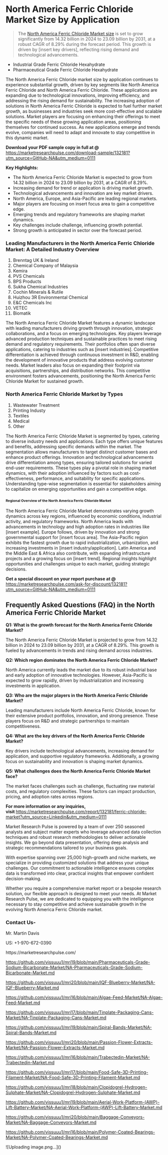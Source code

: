 <h1>North America Ferric Chloride Market&nbsp;Size by Application</h1><blockquote><p>The <a href="https://marketresearchpulse.com/download-sample/132181?utm_source=GitHub-NA&amp;utm_medium=0111">North America Ferric Chloride Market size</a> is set to grow significantly from 14.32 billion in 2024 to 23.09 billion by 2031, at a robust CAGR of 8.29% during the forecast period. This growth is driven by [insert key drivers], reflecting rising demand and technological advancements.</p></blockquote><ul><li>Industrial Grade Ferric Chloride Hexahydrate<li> Pharmaceutical Grade Ferric Chloride Hexahydrate</li></ul><p>The North America Ferric Chloride market size by application continues to experience substantial growth, driven by key segments like North America Ferric Chloride and North America Ferric Chloride. These applications are expanding due to technological innovations, improving efficiency, and addressing the rising demand for sustainability. The increasing adoption of solutions in North America Ferric Chloride is expected to fuel further market growth, as businesses and industries seek more cost-effective and scalable solutions. Market players are focusing on enhancing their offerings to meet the specific needs of these growing application areas, positioning themselves for continued success. As new applications emerge and trends evolve, companies will need to adapt and innovate to stay competitive in this dynamic market.</p><p><strong>Download your PDF sample copy in full at @ </strong><a href="https://marketresearchpulse.com/download-sample/132181?utm_source=GitHub-NA&amp;utm_medium=0111">https://marketresearchpulse.com/download-sample/132181?utm_source=GitHub-NA&amp;utm_medium=0111</a></p><p><strong>Key Highlights: </strong></p><ul><li>The North America Ferric Chloride Market is expected to grow from 14.32 billion in 2024 to 23.09 billion by 2031, at a CAGR of 8.29%.</li><li>Increasing demand for trend or application is driving market growth.</li><li>Technological advancements and innovation are key market drivers.</li><li>North America, Europe, and Asia-Pacific are leading regional markets.</li><li>Major players are focusing on insert focus area to gain a competitive edge.</li><li>Emerging trends and regulatory frameworks are shaping market dynamics.</li><li>Key challenges include challenge, influencing growth potential.</li><li>Strong growth is anticipated in sector over the forecast period.</li></ul><h3>Leading Manufacturers in the North America Ferric Chloride Market: A Detailed Industry Overview</h3><ol><li>Brenntag UK & Ireland</li><li>Chemical Company of Malaysia</li><li>Kemira</li><li>PVS Chemicals</li><li>BPS Products</li><li>Sukha Chemical Industries</li><li>Cochin Minerals & Rutile</li><li>Huizhou 3R Environmental Chemical</li><li>E&C Chemicals Inc</li><li>VETEC</li><li>Biomatik</li></ol><div class="flex max-w-full flex-col flex-grow"><div class="min-h-8 text-message flex w-full flex-col items-end gap-2 whitespace-normal break-words [.text-message+&amp;]:mt-5" dir="auto" data-message-author-role="assistant" data-message-id="fd8432e4-4910-450d-b182-61b7bfb0a01f" data-message-model-slug="gpt-4o"><div class="flex w-full flex-col gap-1 empty:hidden first:pt-[3px]"><div class="markdown prose w-full break-words dark:prose-invert light"><p>The North America Ferric Chloride Market features a dynamic landscape with leading manufacturers driving growth through innovation, strategic collaborations, and a focus on emerging technologies. Key players leverage advanced production techniques and sustainable practices to meet rising demand and regulatory requirements. Their portfolios often span diverse applications, catering to industries such as [insert industries]. Competitive differentiation is achieved through continuous investment in R&amp;D, enabling the development of innovative products that address evolving customer needs. Market leaders also focus on expanding their footprint via acquisitions, partnerships, and distribution networks. This competitive environment fosters advancements, positioning the North America Ferric Chloride Market for sustained growth.</p></div></div></div></div><h3>North America Ferric Chloride Market by Types</h3><ol><li>Wastewater Treatment<li> Printing Industy<li> Textiles<li> Medical<li> Other</li></ol><div class="flex max-w-full flex-col flex-grow"><div class="min-h-8 text-message flex w-full flex-col items-end gap-2 whitespace-normal break-words [.text-message+&amp;]:mt-5" dir="auto" data-message-author-role="assistant" data-message-id="084470be-0bb7-4664-bddf-5156b4f41249" data-message-model-slug="gpt-4o-mini"><div class="flex w-full flex-col gap-1 empty:hidden first:pt-[3px]"><div class="markdown prose w-full break-words dark:prose-invert light"><p>The North America Ferric Chloride Market is segmented by types, catering to diverse industry needs and applications. Each type offers unique features and benefits, addressing specific demands within the market. The segmentation allows manufacturers to target distinct customer bases and enhance product offerings. Innovation and technological advancements drive differentiation among types, ensuring tailored solutions for varied end-user requirements. These types play a pivotal role in shaping market dynamics, with their adoption influenced by factors such as cost-effectiveness, performance, and suitability for specific applications. Understanding type-wise segmentation is essential for stakeholders aiming to capitalize on emerging opportunities and gain a competitive edge.</p></div></div></div></div><h3><span style="font-size: 11px;">Regional Overview of the North America Ferric Chloride Market</span></h3><div class="flex max-w-full flex-col flex-grow"><div class="min-h-8 text-message flex w-full flex-col items-end gap-2 whitespace-normal break-words [.text-message+&amp;]:mt-5" dir="auto" data-message-author-role="assistant" data-message-id="e9038762-ce64-4e30-91c9-9bd413514231" data-message-model-slug="gpt-4o-mini"><div class="flex w-full flex-col gap-1 empty:hidden first:pt-[3px]"><div class="markdown prose w-full break-words dark:prose-invert light"><p>The North America Ferric Chloride Market demonstrates varying growth dynamics across key regions, influenced by economic conditions, industrial activity, and regulatory frameworks. North America leads with advancements in technology and high adoption rates in industries like [insert example]. Europe follows, driven by innovation and strong governmental support for [insert focus area]. The Asia-Pacific region exhibits the fastest growth due to rapid industrialization, urbanization, and increasing investments in [insert industry/application]. Latin America and the Middle East &amp; Africa also contribute, with expanding infrastructure projects and a growing focus on [insert trend]. Regional insights highlight opportunities and challenges unique to each market, guiding strategic decisions.</p></div></div></div></div><p><strong>Get a special discount on your report purchase at @ </strong><a href="https://marketresearchpulse.com/ask-for-discount/132181?utm_source=GitHub-NA&amp;utm_medium=0111">https://marketresearchpulse.com/ask-for-discount/132181?utm_source=GitHub-NA&amp;utm_medium=0111</a></p><h2>Frequently Asked Questions (FAQ) in the North America Ferric Chloride Market</h2><p><strong>Q1: What is the growth forecast for the North America Ferric Chloride Market?</strong></p><p>The North America Ferric Chloride Market is projected to grow from 14.32 billion in 2024 to 23.09 billion by 2031, at a CAGR of 8.29%. This growth is fueled by advancements in trends and rising demand across industries.</p><p><strong>Q2: Which region dominates the North America Ferric Chloride Market?</strong></p><p>North America currently leads the market due to its robust industrial base and early adoption of innovative technologies. However, Asia-Pacific is expected to grow rapidly, driven by industrialization and increasing investments in application.</p><p><strong>Q3: Who are the major players in the North America Ferric Chloride Market?</strong></p><p>Leading manufacturers include North America Ferric Chloride, known for their extensive product portfolios, innovation, and strong presence. These players focus on R&amp;D and strategic partnerships to maintain competitiveness.</p><p><strong>Q4: What are the key drivers of the North America Ferric Chloride Market?</strong></p><p>Key drivers include technological advancements, increasing demand for application, and supportive regulatory frameworks. Additionally, a growing focus on sustainability and innovation is shaping market dynamics.</p><p><strong>Q5: What challenges does the North America Ferric Chloride Market face?</strong></p><p>The market faces challenges such as challenge, fluctuating raw material costs, and regulatory complexities. These factors can impact production, pricing, and adoption rates across regions.</p><p><strong>For more information or any inquiries, visit&nbsp;</strong><a href="https://marketresearchpulse.com/report/132181/ferric-chloride-market?utm_source=Linkedin&utm_medium=0111">https://marketresearchpulse.com/report/132181/ferric-chloride-market?utm_source=Linkedin&utm_medium=0111</a></p><p>Market Research Pulse is powered by a team of over 250 seasoned analysts and subject matter experts who leverage advanced data collection techniques and robust research methodologies to deliver actionable insights. We go beyond data presentation, offering deep analysis and strategic recommendations tailored to your business goals.</p><p>With expertise spanning over 25,000 high-growth and niche markets, we specialize in providing customized solutions that address your unique challenges. Our commitment to actionable intelligence ensures complex data is transformed into clear, practical insights that empower confident decision-making.</p><p>Whether you require a comprehensive market report or a bespoke research solution, our flexible approach is designed to meet your needs. At Market Research Pulse, we are dedicated to equipping you with the intelligence necessary to stay competitive and achieve sustainable growth in the evolving North America Ferric Chloride market.</p><h3><strong>Contact Us-</strong></h3><p>Mr. Martin Davis</p><p>US: +1-970-672-0390</p><p>https://marketresearchpulse.com/</p><p><a href="https://github.com/vissuuu1/mri19/blob/main/Pharmaceuticals-Grade-Sodium-Bicarbonate-Market/NA-Pharmaceuticals-Grade-Sodium-Bicarbonate-Market.md">https://github.com/vissuuu1/mri19/blob/main/Pharmaceuticals-Grade-Sodium-Bicarbonate-Market/NA-Pharmaceuticals-Grade-Sodium-Bicarbonate-Market.md</a></p><p><a href="https://github.com/vissuuu1/mri20/blob/main/IQF-Blueberry-Market/NA-IQF-Blueberry-Market.md">https://github.com/vissuuu1/mri20/blob/main/IQF-Blueberry-Market/NA-IQF-Blueberry-Market.md</a></p><p><a href="https://github.com/vissuuu1/mri16/blob/main/Algae-Feed-Market/NA-Algae-Feed-Market.md">https://github.com/vissuuu1/mri16/blob/main/Algae-Feed-Market/NA-Algae-Feed-Market.md</a></p><p><a href="https://github.com/vissuuu1/mri17/blob/main/Tinplate-Packaging-Cans-Market/NA-Tinplate-Packaging-Cans-Market.md">https://github.com/vissuuu1/mri17/blob/main/Tinplate-Packaging-Cans-Market/NA-Tinplate-Packaging-Cans-Market.md</a></p><p><a href="https://github.com/vissuuu1/mri19/blob/main/Spiral-Bands-Market/NA-Spiral-Bands-Market.md">https://github.com/vissuuu1/mri19/blob/main/Spiral-Bands-Market/NA-Spiral-Bands-Market.md</a></p><p><a href="https://github.com/vissuuu1/mri20/blob/main/Passion-Flower-Extracts-Market/NA-Passion-Flower-Extracts-Market.md">https://github.com/vissuuu1/mri20/blob/main/Passion-Flower-Extracts-Market/NA-Passion-Flower-Extracts-Market.md</a></p><p><a href="https://github.com/vissuuu1/mri16/blob/main/Trabectedin-Market/NA-Trabectedin-Market.md">https://github.com/vissuuu1/mri16/blob/main/Trabectedin-Market/NA-Trabectedin-Market.md</a></p><p><a href="https://github.com/vissuuu1/mri17/blob/main/Food-Safe-3D-Printing-Filament-Market/NA-Food-Safe-3D-Printing-Filament-Market.md">https://github.com/vissuuu1/mri17/blob/main/Food-Safe-3D-Printing-Filament-Market/NA-Food-Safe-3D-Printing-Filament-Market.md</a></p><p><a href="https://github.com/vissuuu1/mri18/blob/main/Clopidogrel-Hydrogen-Sulphate-Market/NA-Clopidogrel-Hydrogen-Sulphate-Market.md">https://github.com/vissuuu1/mri18/blob/main/Clopidogrel-Hydrogen-Sulphate-Market/NA-Clopidogrel-Hydrogen-Sulphate-Market.md</a></p><p><a href="https://github.com/vissuuu1/mri19/blob/main/Aerial-Work-Platform-(AWP)-Lift-Battery-Market/NA-Aerial-Work-Platform-(AWP)-Lift-Battery-Market.md">https://github.com/vissuuu1/mri19/blob/main/Aerial-Work-Platform-(AWP)-Lift-Battery-Market/NA-Aerial-Work-Platform-(AWP)-Lift-Battery-Market.md</a></p><p><a href="https://github.com/vissuuu1/mri20/blob/main/Baggage-Conveyors-Market/NA-Baggage-Conveyors-Market.md">https://github.com/vissuuu1/mri20/blob/main/Baggage-Conveyors-Market/NA-Baggage-Conveyors-Market.md</a></p><p><a href="https://github.com/vissuuu1/mri16/blob/main/Polymer-Coated-Bearings-Market/NA-Polymer-Coated-Bearings-Market.md">https://github.com/vissuuu1/mri16/blob/main/Polymer-Coated-Bearings-Market/NA-Polymer-Coated-Bearings-Market.md</a></p>
![Uploading image.png…]()
